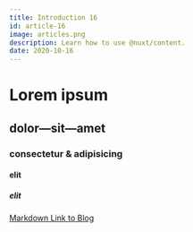 ```yaml
---
title: Introduction 16
id: article-16
image: articles.png
description: Learn how to use @nuxt/content.
date: 2020-10-16
---
```


# Lorem ipsum
## dolor—sit—amet
### consectetur &amp; adipisicing
#### elit
##### elit

[Markdown Link to Blog](/articles)